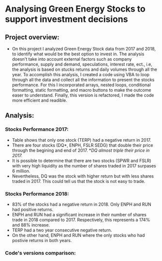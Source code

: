 # **Analysing Green Energy Stocks to support investment decisions**
## Project overview:
- On this project I analyzed Green Energy Stock data from 2017 and 2018, to identify what would be the best option to invest in. The analysis doesn't take into account external factors such as company performance, supply and demand, speculations, interest rate, ect., i.e, the analysis is based on stucks returns and daily volumes through all the year. To accomplish this analysis, I created a code using VBA to loop through all the data and collect all the information to present the stocks performance. For this I incorporated arrays, nested loops, conditional formatting, static formatting, and macro buttons to make the outcome easer to understand. Finally, this version is refactored, I made the code more efficient and readible.

## **Analysis:**

### Stocks Performance 2017:
- Table shows that only one stock (TERP) had a negative return in 2017.
- There are four stocks (DQ*, ENPH, FSLR SEDG) that double their price through the begining and end of 2017. **DQ almost triple their price in 2017.* 
- It is possible to determine that there are two stocks (SPWR and FSLR) with very high liquidity as the number of shares traded in 2017 surpases 6 million.
- Nevertheless, DQ was the stock with higher return but with less shares traded in 2017. This could tell us that the stock is not easy to trade.

### Stocks Performance 2018:
- 83% of the stocks had a negative return in 2018. Only ENPH and RUN had positive returns.
- ENPH and RUN had a significant increase in their number of shares trade in 2018 compared to 2017. Respectively, this represents a 174% and 88% increase.
- TERP had a two year consecutive negative return. 
- On the other hand, ENPH and RUN where the only stocks who had postivie returns in both years.

### Code's versions comparison:
